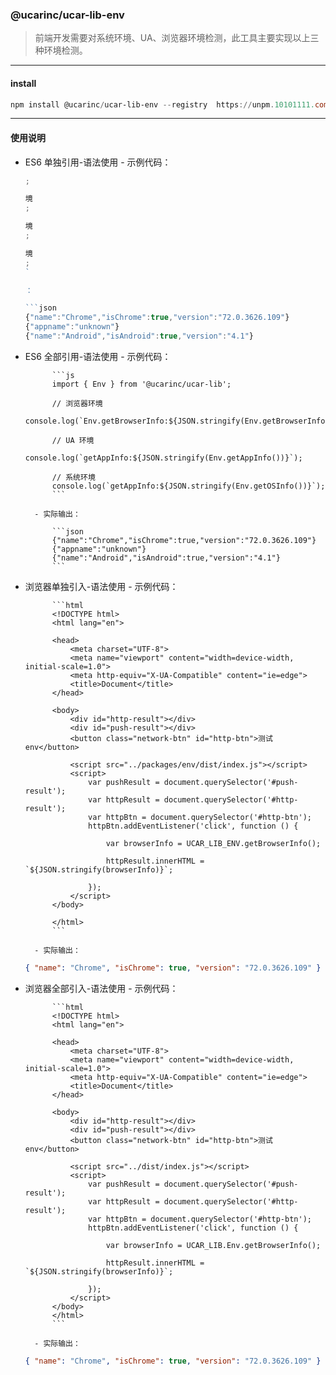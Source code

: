 ### @ucarinc/ucar-lib-env

> 前端开发需要对系统环境、UA、浏览器环境检测，此工具主要实现以上三种环境检测。

---

#### install

```powershell
npm install @ucarinc/ucar-lib-env --registry  https://unpm.10101111.com
```

---

#### 使用说明

- ES6 单独引用-语法使用 - 示例代码：

  ````js
  ;

  境
  ;

  境
  ;

  境
  ;
  `

  ：

  ```json
  {"name":"Chrome","isChrome":true,"version":"72.0.3626.109"}
  {"appname":"unknown"}
  {"name":"Android","isAndroid":true,"version":"4.1"}
  ````

- ES6 全部引用-语法使用 - 示例代码：

      		```js
      		import { Env } from '@ucarinc/ucar-lib';

      		// 浏览器环境
      		console.log(`Env.getBrowserInfo:${JSON.stringify(Env.getBrowserInfo())}`);

      		// UA 环境
      		console.log(`getAppInfo:${JSON.stringify(Env.getAppInfo())}`);

      		// 系统环境
      		console.log(`getAppInfo:${JSON.stringify(Env.getOSInfo())}`);
      		```

      	- 实际输出：

      		```json
      		{"name":"Chrome","isChrome":true,"version":"72.0.3626.109"}
      		{"appname":"unknown"}
      		{"name":"Android","isAndroid":true,"version":"4.1"}
      		```

- 浏览器单独引入-语法使用 - 示例代码：

      		```html
      		<!DOCTYPE html>
      		<html lang="en">

      		<head>
      			<meta charset="UTF-8">
      			<meta name="viewport" content="width=device-width, initial-scale=1.0">
      			<meta http-equiv="X-UA-Compatible" content="ie=edge">
      			<title>Document</title>
      		</head>

      		<body>
      			<div id="http-result"></div>
      			<div id="push-result"></div>
      			<button class="network-btn" id="http-btn">测试env</button>

      			<script src="../packages/env/dist/index.js"></script>
      			<script>
      				var pushResult = document.querySelector('#push-result');
      				var httpResult = document.querySelector('#http-result');
      				var httpBtn = document.querySelector('#http-btn');
      				httpBtn.addEventListener('click', function () {

      					var browserInfo = UCAR_LIB_ENV.getBrowserInfo();

      					httpResult.innerHTML = `${JSON.stringify(browserInfo)}`;

      				});
      			</script>
      		</body>

      		</html>
      		```

      	- 实际输出：

  ```json
  { "name": "Chrome", "isChrome": true, "version": "72.0.3626.109" }
  ```

- 浏览器全部引入-语法使用 - 示例代码：

      		```html
      		<!DOCTYPE html>
      		<html lang="en">

      		<head>
      			<meta charset="UTF-8">
      			<meta name="viewport" content="width=device-width, initial-scale=1.0">
      			<meta http-equiv="X-UA-Compatible" content="ie=edge">
      			<title>Document</title>
      		</head>

      		<body>
      			<div id="http-result"></div>
      			<div id="push-result"></div>
      			<button class="network-btn" id="http-btn">测试env</button>

      			<script src="../dist/index.js"></script>
      			<script>
      				var pushResult = document.querySelector('#push-result');
      				var httpResult = document.querySelector('#http-result');
      				var httpBtn = document.querySelector('#http-btn');
      				httpBtn.addEventListener('click', function () {

      					var browserInfo = UCAR_LIB.Env.getBrowserInfo();

      					httpResult.innerHTML = `${JSON.stringify(browserInfo)}`;

      				});
      			</script>
      		</body>
      		</html>
      		```

      	- 实际输出：

  ```json
  { "name": "Chrome", "isChrome": true, "version": "72.0.3626.109" }
  ```
